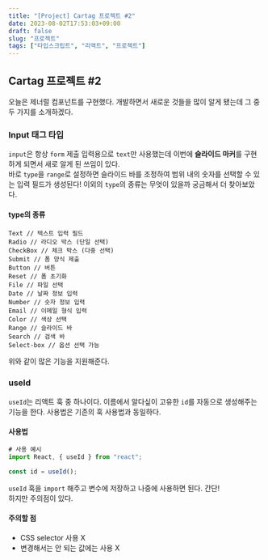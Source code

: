 ```yaml
---
title: "[Project] Cartag 프로젝트 #2"
date: 2023-08-02T17:53:03+09:00
draft: false
slug: "프로젝트"
tags: ["타입스크립트", "리액트", "프로젝트"]
---
```


## Cartag 프로젝트 #2

오늘은 제너럴 컴포넌트를 구현했다. 개발하면서 새로운 것들을 많이 알게 됐는데 그 중 두 가지를 소개하겠다.

### Input 태그 타입

`input`은 항상 `form` 제출 입력용으로 `text`만 사용했는데 이번에 **슬라이드 마커**를 구현하게 되면서 새로 알게 된 쓰임이 있다.<br>
바로 `type`을 `range`로 설정하면 슬라이드 바를 조정하여 범위 내의 숫자를 선택할 수 있는 입력 필드가 생성된다!
이외의 `type`의 종류는 무엇이 있을까 궁금해서 더 찾아보았다.<br>

#### type의 종류

```
Text // 텍스트 입력 필드
Radio // 라디오 박스 (단일 선택)
CheckBox // 체크 박스 (다중 선택)
Submit // 폼 양식 제출
Button // 버튼
Reset // 폼 초기화
File // 파일 선택
Date // 날짜 정보 입력
Number // 숫자 정보 입력
Email // 이메일 형식 입력
Color // 색상 선택
Range // 슬라이드 바
Search // 검색 바
Select-box // 옵션 선택 가능
```

위와 같이 많은 기능을 지원해준다.

### useId

`useId`는 리액트 훅 중 하나이다. 이름에서 알다싶이 고유한 `id`를 자동으로 생성해주는 기능을 한다.
사용법은 기존의 훅 사용법과 동일하다.

#### 사용법

```ts
# 사용 예시
import React, { useId } from "react";

const id = useId();
```

`useId` 훅을 `import` 해주고 변수에 저장하고 나중에 사용하면 된다. 간단!<br>
하지만 주의점이 있다.

#### 주의할 점

- CSS selector 사용 X
- 변경해서는 안 되는 값에는 사용 X
